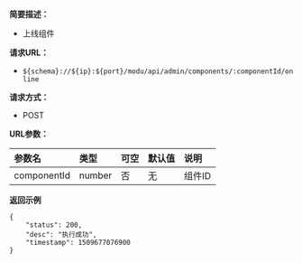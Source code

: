 **简要描述：** 

- 上线组件

**请求URL：** 
- ` ${schema}://${ip}:${port}/modu/api/admin/components/:componentId/online `
  
**请求方式：**
- POST 

**URL参数：** 

| 参数名 | 类型 | 可空 | 默认值 | 说明 |
| :-- | :-- | :-- | :-- | :-- |
| componentId | number | 否 | 无 | 组件ID |

 **返回示例**

``` 
{
    "status": 200,
    "desc": "执行成功",
    "timestamp": 1509677076900
}
```




